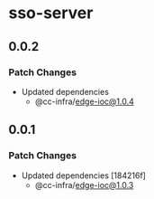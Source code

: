 # sso-server

## 0.0.2

### Patch Changes

- Updated dependencies
  - @cc-infra/edge-ioc@1.0.4

## 0.0.1

### Patch Changes

- Updated dependencies [184216f]
  - @cc-infra/edge-ioc@1.0.3
